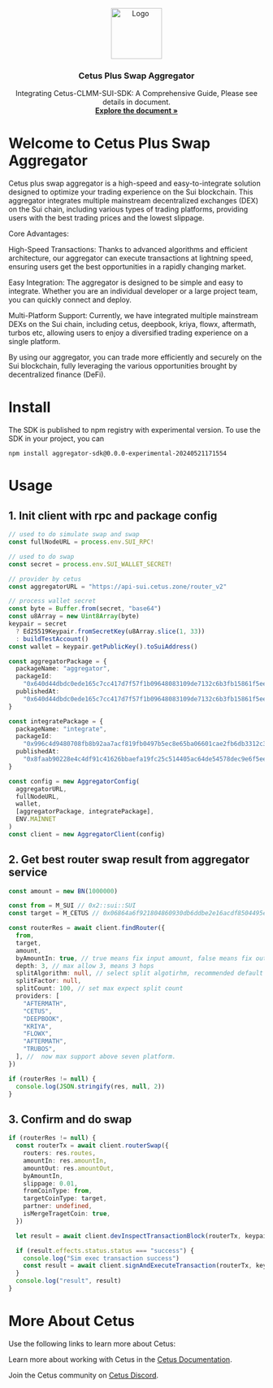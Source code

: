 <!-- PROJECT LOGO -->
<br />
<div align="center">
  <a >
    <img src="https://archive.cetus.zone/assets/image/logo.png" alt="Logo" width="100" height="100">
  </a>

  <h3 align="center">Cetus Plus Swap Aggregator</h3>

  <p align="center">
    Integrating Cetus-CLMM-SUI-SDK: A Comprehensive Guide, Please see details in document.
    <br />
    <a href="https://cetus-1.gitbook.io/cetus-developer-docs/developer/dev-overview"><strong>Explore the document »</strong>
    </a>
  </p>
</div>

# Welcome to Cetus Plus Swap Aggregator

Cetus plus swap aggregator is a high-speed and easy-to-integrate solution designed to optimize your trading experience on the Sui blockchain. This aggregator integrates multiple mainstream decentralized exchanges (DEX) on the Sui chain, including various types of trading platforms, providing users with the best trading prices and the lowest slippage.

Core Advantages:

High-Speed Transactions: Thanks to advanced algorithms and efficient architecture, our aggregator can execute transactions at lightning speed, ensuring users get the best opportunities in a rapidly changing market.

Easy Integration: The aggregator is designed to be simple and easy to integrate. Whether you are an individual developer or a large project team, you can quickly connect and deploy.

Multi-Platform Support: Currently, we have integrated multiple mainstream DEXs on the Sui chain, including cetus, deepbook, kriya, flowx, aftermath, turbos etc, allowing users to enjoy a diversified trading experience on a single platform.

By using our aggregator, you can trade more efficiently and securely on the Sui blockchain, fully leveraging the various opportunities brought by decentralized finance (DeFi).

# Install

The SDK is published to npm registry with experimental version. To use the SDK in your project, you can

```
npm install aggregator-sdk@0.0.0-experimental-20240521171554
```

# Usage

## 1. Init client with rpc and package config

```typescript
// used to do simulate swap and swap
const fullNodeURL = process.env.SUI_RPC!

// used to do swap
const secret = process.env.SUI_WALLET_SECRET!

// provider by cetus
const aggregatorURL = "https://api-sui.cetus.zone/router_v2"

// process wallet secret
const byte = Buffer.from(secret, "base64")
const u8Array = new Uint8Array(byte)
keypair = secret
  ? Ed25519Keypair.fromSecretKey(u8Array.slice(1, 33))
  : buildTestAccount()
const wallet = keypair.getPublicKey().toSuiAddress()

const aggregatorPackage = {
  packageName: "aggregator",
  packageId:
    "0x640d44dbdc0ede165c7cc417d7f57f1b09648083109de7132c6b3fb15861f5ee",
  publishedAt:
    "0x640d44dbdc0ede165c7cc417d7f57f1b09648083109de7132c6b3fb15861f5ee",
}

const integratePackage = {
  packageName: "integrate",
  packageId:
    "0x996c4d9480708fb8b92aa7acf819fb0497b5ec8e65ba06601cae2fb6db3312c3",
  publishedAt:
    "0x8faab90228e4c4df91c41626bbaefa19fc25c514405ac64de54578dec9e6f5ee",
}

const config = new AggregatorConfig(
  aggregatorURL,
  fullNodeURL,
  wallet,
  [aggregatorPackage, integratePackage],
  ENV.MAINNET
)
const client = new AggregatorClient(config)
```

## 2. Get best router swap result from aggregator service

```typescript
const amount = new BN(1000000)

const from = M_SUI // 0x2::sui::SUI
const target = M_CETUS // 0x06864a6f921804860930db6ddbe2e16acdf8504495ea7481637a1c8b9a8fe54b::cetus::CETUS

const routerRes = await client.findRouter({
  from,
  target,
  amount,
  byAmountIn: true, // true means fix input amount, false means fix output amount
  depth: 3, // max allow 3, means 3 hops
  splitAlgorithm: null, // select split algotirhm, recommended default set null
  splitFactor: null,
  splitCount: 100, // set max expect split count
  providers: [
    "AFTERMATH",
    "CETUS",
    "DEEPBOOK",
    "KRIYA",
    "FLOWX",
    "AFTERMATH",
    "TRUBOS",
  ], //  now max support above seven platform.
})

if (routerRes != null) {
  console.log(JSON.stringify(res, null, 2))
}
```

## 3. Confirm and do swap

```typescript
if (routerRes != null) {
  const routerTx = await client.routerSwap({
    routers: res.routes,
    amountIn: res.amountIn,
    amountOut: res.amountOut,
    byAmountIn,
    slippage: 0.01,
    fromCoinType: from,
    targetCoinType: target,
    partner: undefined,
    isMergeTragetCoin: true,
  })

  let result = await client.devInspectTransactionBlock(routerTx, keypair)

  if (result.effects.status.status === "success") {
    console.log("Sim exec transaction success")
    const result = await client.signAndExecuteTransaction(routerTx, keypair)
  }
  console.log("result", result)
}
```

# More About Cetus

Use the following links to learn more about Cetus:

Learn more about working with Cetus in the [Cetus Documentation](https://cetus-1.gitbook.io/cetus-docs).

Join the Cetus community on [Cetus Discord](https://discord.com/channels/1009749448022315008/1009751382783447072).
